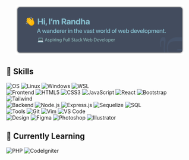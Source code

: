 <p align="center">
  <img src="./assets/githubBanner2.png" alt="Randha - Aspiring Full Stack Developer" width="90%">
</p>

## 🚀 Skills
![OS](https://img.shields.io/badge/OS-434C5E?style=for-the-badge)
![Linux](https://img.shields.io/badge/Linux-434C5E?style=for-the-badge&logo=linux&logoColor=EBCB8B)
![Windows](https://img.shields.io/badge/Windows-434C5E?style=for-the-badge&logo=windows&logoColor=88C0D0)
![WSL](https://img.shields.io/badge/WSL-434C5E?style=for-the-badge&logo=windows&logoColor=ECEFF4)
<br/>
![Frontend](https://img.shields.io/badge/Frontend-434C5E?style=for-the-badge)
![HTML5](https://img.shields.io/badge/HTML5-434C5E?style=for-the-badge&logo=html5&logoColor=D08770)
![CSS3](https://img.shields.io/badge/CSS3-434C5E?style=for-the-badge&logo=css3&logoColor=81A1C1)
![JavaScript](https://img.shields.io/badge/JavaScript-434C5E?style=for-the-badge&logo=javascript&logoColor=EBCB8B)
![React](https://img.shields.io/badge/React-434C5E?style=for-the-badge&logo=react&logoColor=88C0D0)
![Bootstrap](https://img.shields.io/badge/Bootstrap-434C5E?style=for-the-badge&logo=bootstrap&logoColor=B48EAD)
![Tailwind](https://img.shields.io/badge/Tailwind_CSS-434C5E?style=for-the-badge&logo=tailwind-css&logoColor=88C0D0)
<br/>
![Backend](https://img.shields.io/badge/Backend-434C5E?style=for-the-badge)
![Node.js](https://img.shields.io/badge/Node.js-434C5E?style=for-the-badge&logo=node.js&logoColor=A3BE8C)
![Express.js](https://img.shields.io/badge/Express.js-434C5E?style=for-the-badge&logo=express&logoColor=ECEFF4)
![Sequelize](https://img.shields.io/badge/Sequelize-434C5E?style=for-the-badge&logo=sequelize&logoColor=81A1C1)
![SQL](https://img.shields.io/badge/SQL-434C5E?style=for-the-badge&logo=postgresql&logoColor=81A1C1)
<br/>
![Tools](https://img.shields.io/badge/Tools-434C5E?style=for-the-badge)
![Git](https://img.shields.io/badge/Git-434C5E?style=for-the-badge&logo=git&logoColor=D08770)
![Vim](https://img.shields.io/badge/Vim-434C5E?style=for-the-badge&logo=vim&logoColor=A3BE8C)
![VS Code](https://img.shields.io/badge/VS_Code-434C5E?style=for-the-badge&logo=visual-studio-code&logoColor=88C0D0)
<br/>
![Design](https://img.shields.io/badge/Design-434C5E?style=for-the-badge)
![Figma](https://img.shields.io/badge/Figma-434C5E?style=for-the-badge&logo=figma&logoColor=BF616A)
![Photoshop](https://img.shields.io/badge/Photoshop-434C5E?style=for-the-badge&logo=adobe-photoshop&logoColor=81A1C1)
![Illustrator](https://img.shields.io/badge/Illustrator-434C5E?style=for-the-badge&logo=adobe-illustrator&logoColor=D08770)

## 🌱 Currently Learning
![PHP](https://img.shields.io/badge/PHP-434C5E?style=for-the-badge&logo=php&logoColor=81A1C1)
![CodeIgniter](https://img.shields.io/badge/CodeIgniter-434C5E?style=for-the-badge&logo=codeigniter&logoColor=D08770)

<!--
## 📊 GitHub Stats
[![GitHub Streak](https://github-readme-streak-stats.herokuapp.com?user=randhayoga&theme=nord&hide_border=true&background=434C5E&stroke=ECEFF4&ring=88C0D0&fire=EBCB8B&currStreakNum=ECEFF4&sideNums=ECEFF4&currStreakLabel=ECEFF4&sideLabels=ECEFF4&dates=D8DEE9&width=200)](https://git.io/streak-stats)
[![Top Langs](https://github-readme-stats.vercel.app/api/top-langs/?username=randhayoga&layout=compact&theme=nord&hide_border=true&bg_color=434C5E)](https://github.com/anuraghazra/github-readme-stats)
-->
